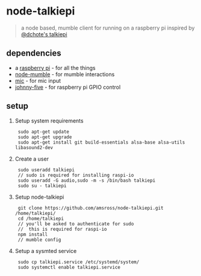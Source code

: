 # node-talkiepi
> a node based, mumble client for running on a raspberry pi inspired by [@dchote's talkiepi](https://github.com/dchote/talkiepi)

## dependencies
* a [raspberry pi](https://www.raspberrypi.org/) - for all the things
* [node-mumble](https://github.com/Rantanen/node-mumble) - for mumble interactions
* [mic](https://github.com/ashishbajaj99/mic) - for mic input
* [johnny-five](https://github.com/rwaldron/johnny-five) - for raspberry pi GPIO control

## setup

1. Setup system requirements

        sudo apt-get update
        sudo apt-get upgrade
        sudo apt-get install git build-essentials alsa-base alsa-utils libasound2-dev

1. Create a user

        sudo useradd talkiepi
        // sudo is required for installing raspi-io
        sudo useradd -G audio,sudo -m -s /bin/bash talkiepi
        sudo su - talkiepi

2. Setup node-talkiepi

        git clone https://github.com/amsross/node-talkiepi.git /home/talkiepi/
        cd /home/talkiepi
        // you'll be asked to authenticate for sudo
        //  this is required for raspi-io
        npm install
        // mumble config

3. Setup a sysmted service

        sudo cp talkiepi.service /etc/systemd/system/
        sudo systemctl enable talkiepi.service

